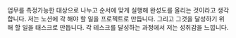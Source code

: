 업무를 측정가능한 대상으로 나누고 순서에 맞게 실행해 완성도를 올리는 것이라고 생각합니다.
저는 노션에 각 해야 할 일을 프로젝트로 만듭니다.
그리고 그것을 달성하기 위해 할 일을 태스크로 만듭니다. 각 테스크를 달성하는 과정에서 저는 성취감을 느낍니다.